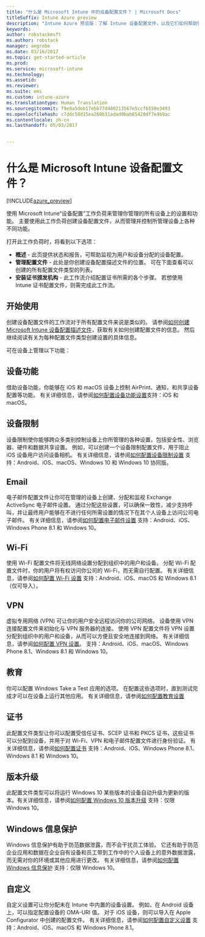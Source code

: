 ```yaml
---
title: "什么是 Microsoft Intune 中的设备配置文件？ | Microsoft Docs"
titleSuffix: Intune Azure preview
description: "Intune Azure 预览版：了解 Intune 设备配置文件，以及它们如何帮助管理和保护公司设备。"
keywords: 
author: robstackmsft
ms.author: robstack
manager: angrobe
ms.date: 03/16/2017
ms.topic: get-started-article
ms.prod: 
ms.service: microsoft-intune
ms.technology: 
ms.assetid: 
ms.reviewer: 
ms.suite: ems
ms.custom: intune-azure
ms.translationtype: Human Translation
ms.sourcegitcommit: f9e8a5deb17ebb77d480213567e5ccf6550e3493
ms.openlocfilehash: c7ddc58d15ea260b31adad0bab65428df7e4b9ac
ms.contentlocale: zh-cn
ms.lasthandoff: 05/03/2017


---
```


# <a name="what-are-microsoft-intune-device-profiles"></a>什么是 Microsoft Intune 设备配置文件？

[!INCLUDE[azure_preview](../includes/azure_preview.md)]

使用 Microsoft Intune“设备配置”工作负荷来管理你管理的所有设备上的设置和功能。 主要使用此工作负荷创建设备配置文件，从而管理并控制所管理设备上各种不同功能。

打开此工作负荷时，将看到以下选项：

- **概述** - 此页提供状态和报告，可帮助监视为用户和设备分配的设备配置。
- **管理配置文件** - 此处是你创建设备配置描述文件的位置。 可在下面查看可以创建的所有配置文件类型的列表。
- **安装证书颁发机构** - 此工作流介绍配置证书所需的各个步骤。 若想使用 Intune 证书配置文件，则需完成此工作流。

## <a name="getting-started"></a>开始使用

创建设备配置文件的工作流对于所有配置文件来说是类似的。 请参阅[如何创建 Microsoft Intune 设备配置描述文件](/intune-azure/configure-devices/how-to-create-device-profiles)，获取有关如何创建配置文件的信息。 然后继续阅读有关为每种配置文件类型创建设置的具体信息。

可在设备上管理以下功能：

## <a name="device-features"></a>设备功能

借助设备功能，你能够在 iOS 和 macOS 设备上控制 AirPrint、通知，和共享设备配置等功能。
有关详细信息，请参阅[如何配置设备功能设置](how-to-configure-device-features.md)支持：iOS 和 macOS。

## <a name="device-restrictions"></a>设备限制
设备限制使你能够跨众多类别控制设备上你所管理的各种设置，包括安全性、浏览器、硬件和数据共享设置。 例如，可以创建一个设备限制配置文件，用于阻止 iOS 设备用户访问设备相机。
有关详细信息，请参阅[如何配置设备限制设置](how-to-configure-device-restrictions.md) 支持：Android、iOS、macOS、Windows 10 和 Windows 10 协同版。

## <a name="email"></a>Email
电子邮件配置文件让你可在管理的设备上创建、分配和监视 Exchange ActiveSync 电子邮件设置。 通过分配这些设置，可以确保一致性，减少支持呼叫，并让最终用户能够在不进行任何所需设置的情况下在其个人设备上访问公司电子邮件。
有关详细信息，请参阅[如何配置电子邮件设置](how-to-configure-email-settings.md) 支持：Android、iOS、Windows Phone 8.1 和 Windows 10。

## <a name="wi-fi"></a>Wi-Fi
使用 Wi-Fi 配置文件将无线网络设置分配到组织中的用户和设备。 分配 Wi-Fi 配置文件时，你的用户将有权访问你公司的 Wi-Fi，而无需自行配置。
有关详细信息，请参阅[如何配置 Wi-Fi 设置](how-to-configure-wi-fi-settings.md) 支持：Android、iOS、macOS 和 Windows 8.1（仅可导入）。

## <a name="vpn"></a>VPN
虚拟专用网络 (VPN) 可让你的用户安全远程访问你的公司网络。 设备使用 VPN 连接配置文件来初始化与 VPN 服务器的连接。 使用 VPN 配置文件将 VPN 设置分配到组织中的用户和设备，从而可以方便且安全地连接到网络。
有关详细信息，请参阅[如何配置 VPN 设置](how-to-configure-vpn-settings.md)。
支持：Android、iOS、macOS、Windows Phone 8.1、Windows 8.1 和 Windows 10。

## <a name="education"></a>教育
你可以配置 Windows Take a Test 应用的选项。 在配置这些选项时，直到测试完成才可以在设备上运行其他应用。
有关详细信息，请参阅[如何配置教育设置](how-to-configure-education-settings.md)

## <a name="certificates"></a>证书
此配置文件类型让你可以配置受信任证书、SCEP 证书和 PKCS 证书，这些证书可以分配到设备，并用于对 Wi-Fi、VPN 和电子邮件配置文件进行身份验证。
有关详细信息，请参阅[如何配置证书](how-to-configure-certificates.md) 支持：Android、iOS、Windows Phone 8.1、Windows 8.1 和 Windows 10。

## <a name="edition-upgrade"></a>版本升级
此配置文件类型可以将运行 Windows 10 某些版本的设备自动升级为更新的版本。有关详细信息，请参阅[如何配置 Windows 10 版本升级](how-to-configure-windows-10-edition-upgrade.md) 支持：仅限 Windows 10。

## <a name="windows-information-protection"></a>Windows 信息保护
Windows 信息保护有助于防范数据泄露，而不会干扰员工体验。 它还有助于防范企业应用和数据在企业自有设备和员工带到工作中的个人设备上的意外数据泄露，而无需对你的环境或其他应用进行更改。
有关详细信息，请参阅[如何配置 Windows 信息保护](how-to-configure-windows-information-protection.md) 支持：仅限 Windows 10。

## <a name="custom"></a>自定义
自定义设置可让你分配未在 Intune 中内置的设备设置。 例如，在 Android 设备上，可以指定配置设备的 OMA-URI 值。 对于 iOS 设备，则可以导入在 Apple Configurator 中创建的配置文件。
有关详细信息，请参阅[如何配置自定义设置](how-to-configure-custom-settings.md) 支持：Android、iOS、macOS 和 Windows Phone 8.1。

